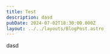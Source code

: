 ```yaml
---
title: Test
description: dasd
pubDate: 2024-07-02T18:30:00.000Z
layout: ../../layouts/BlogPost.astro
---
```


dasd
